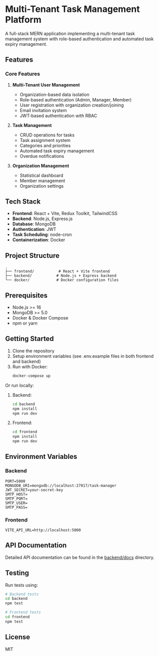 # Multi-Tenant Task Management Platform

A full-stack MERN application implementing a multi-tenant task management system with role-based authentication and automated task expiry management.

## Features

### Core Features

1. **Multi-Tenant User Management**
   - Organization-based data isolation
   - Role-based authentication (Admin, Manager, Member)
   - User registration with organization creation/joining
   - Email invitation system
   - JWT-based authentication with RBAC

2. **Task Management**
   - CRUD operations for tasks
   - Task assignment system
   - Categories and priorities
   - Automated task expiry management
   - Overdue notifications

3. **Organization Management**
   - Statistical dashboard
   - Member management
   - Organization settings

## Tech Stack

- **Frontend**: React + Vite, Redux Toolkit, TailwindCSS
- **Backend**: Node.js, Express.js
- **Database**: MongoDB
- **Authentication**: JWT
- **Task Scheduling**: node-cron
- **Containerization**: Docker

## Project Structure

```
.
├── frontend/           # React + Vite frontend
├── backend/           # Node.js + Express backend
└── docker/            # Docker configuration files
```

## Prerequisites

- Node.js >= 16
- MongoDB >= 5.0
- Docker & Docker Compose
- npm or yarn

## Getting Started

1. Clone the repository
2. Setup environment variables (see .env.example files in both frontend and backend)
3. Run with Docker:
   ```bash
   docker-compose up
   ```

Or run locally:

1. Backend:
   ```bash
   cd backend
   npm install
   npm run dev
   ```

2. Frontend:
   ```bash
   cd frontend
   npm install
   npm run dev
   ```

## Environment Variables

### Backend
```
PORT=5000
MONGODB_URI=mongodb://localhost:27017/task-manager
JWT_SECRET=your-secret-key
SMTP_HOST=
SMTP_PORT=
SMTP_USER=
SMTP_PASS=
```

### Frontend
```
VITE_API_URL=http://localhost:5000
```

## API Documentation

Detailed API documentation can be found in the [backend/docs](./backend/docs) directory.

## Testing

Run tests using:
```bash
# Backend tests
cd backend
npm test

# Frontend tests
cd frontend
npm test
```

## License

MIT
